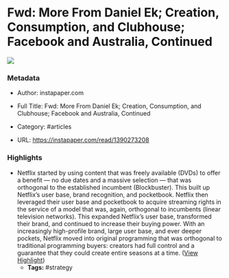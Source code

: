 # Fwd: More From Daniel Ek; Creation, Consumption, and Clubhouse; Facebook and Australia, Continued

![](https://readwise-assets.s3.amazonaws.com/static/images/article1.be68295a7e40.png)

### Metadata

- Author: instapaper.com
- Full Title: Fwd: More From Daniel Ek; Creation, Consumption, and Clubhouse; Facebook and Australia, Continued
- Category: #articles


- URL: https://instapaper.com/read/1390273208

### Highlights

- Netflix started by using content that was freely available (DVDs) to offer a benefit — no due dates and a massive selection — that was orthogonal to the established incumbent (Blockbuster). This built up Netflix’s user base, brand recognition, and pocketbook.
  Netflix then leveraged their user base and pocketbook to acquire streaming rights in the service of a model that was, again, orthogonal to incumbents (linear television networks). This expanded Netflix’s user base, transformed their brand, and continued to increase their buying power.
  With an increasingly high-profile brand, large user base, and ever deeper pockets, Netflix moved into original programming that was orthogonal to traditional programming buyers: creators had full control and a guarantee that they could create entire seasons at a time. ([View Highlight](https://instapaper.com/read/1390273208/15622074))
    - **Tags:** #strategy
